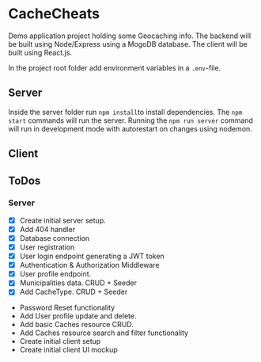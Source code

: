 # CacheCheats

Demo application project holding some Geocaching info. The backend will be built using Node/Express using a MogoDB database. The client will be built using React.js.

In the project root folder add environment variables in a `.env`-file.

## Server

Inside the server folder run `npm install`to install dependencies. The `npm start` commands will run the server. Running the `npm run server` command will run in development mode with autorestart on changes using nodemon.

## Client

## ToDos

### Server

- [x] Create initial server setup.
- [x] Add 404 handler
- [x] Database connection
- [x] User registration
- [x] User login endpoint generating a JWT token
- [x] Authentication & Authorization Middleware
- [x] User profile endpoint.
- [x] Municipalities data. CRUD + Seeder
- [x] Add CacheType. CRUD + Seeder
- Password Reset functionality
- Add User profile update and delete.
- Add basic Caches resource CRUD.
- Add Caches resource search and filter functionality
- Create initial client setup
- Create initial client UI mockup
